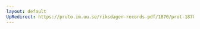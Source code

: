 ```yaml
---
layout: default
UpRedirect: https://pruto.im.uu.se/riksdagen-records-pdf/1870/prot-1870--ak--226/prot-1870--ak--226_016.pdf
---
```

